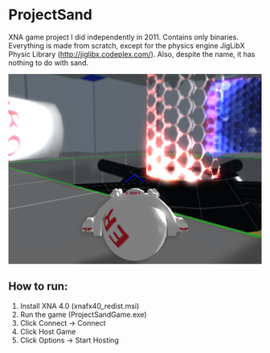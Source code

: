 # ProjectSand
XNA game project I did independently in 2011. Contains only binaries. Everything is made from scratch, except for the physics engine JigLibX Physic Library (http://jiglibx.codeplex.com/). Also, despite the name, it has nothing to do with sand.

![alt text](Wallper.png)

How to run:
-----------------------
1. Install XNA 4.0 (xnafx40_redist.msi)
2. Run the game (ProjectSandGame.exe)
3. Click Connect -> Connect
4. Click Host Game
5. Click Options -> Start Hosting
